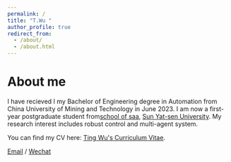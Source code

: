 ```yaml
---
permalink: /
title: "T.Wu "
author_profile: true
redirect_from: 
  - /about/
  - /about.html
---
```



About me
======
I have recieved I my Bachelor of Engineering degree in Automation from China University of Mining and Technology in June 2023. I am now a first-year postgraduate student from[school of saa](https://saa.sysu.edu.cn/), [Sun Yat-sen University](https://www.sysu.edu.cn/). My research interest includes robust control and multi-agent system.



You can find my CV here: [Ting Wu's Curriculum Vitae](../assets/Curriculum_Vitae.pdf).

[Email](wuting55@mail2.sysu.edu.dn) / [Wechat](../images/wechat.jpg) 

